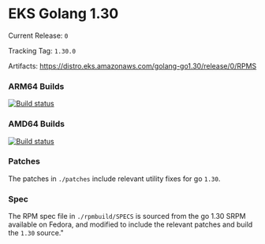 # EKS Golang 1.30

Current Release: `0`

Tracking Tag: `1.30.0`

Artifacts: https://distro.eks.amazonaws.com/golang-go1.30/release/0/RPMS 

### ARM64 Builds
[![Build status](https://prow.eks.amazonaws.com/badge.svg?jobs=golang-1.30-ARM64-PROD-tooling-postsubmit)](https://prow.eks.amazonaws.com/?repo=aws%2Feks-distro-build-tooling&type=postsubmit)

### AMD64 Builds
[![Build status](https://prow.eks.amazonaws.com/badge.svg?jobs=golang-1.30-tooling-postsubmit)](https://prow.eks.amazonaws.com/?repo=aws%2Feks-distro-build-tooling&type=postsubmit)

### Patches
The patches in `./patches` include relevant utility fixes for go `1.30`.

### Spec
The RPM spec file in `./rpmbuild/SPECS` is sourced from the go 1.30 SRPM available on Fedora, and modified to include the relevant patches and build the `1.30` source."
